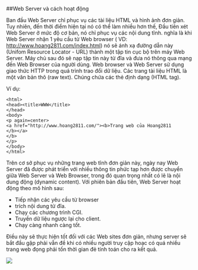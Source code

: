 ##Web Server và cách hoạt động

Ban đầu Web Server chỉ phục vụ các tài liệu HTML và hình ảnh đơn giản. Tuy nhiên, đến thời điểm hiện tại nó có thể làm nhiều hơn thế, Đầu tiên xét Web Server ở mức độ cơ bản, 
nó chỉ phục vụ các nội dung tĩnh. nghĩa là khi Web Server nhận 1 yêu cầu từ Web browser ( VD: http://www.hoang2811.com/index.html) nó sẽ ánh xạ đường dẫn này (Unifom Resource Locator - URL) 
thành một tập tin cục bộ trên máy Web Server. Máy chủ sau đó sẽ nạp tập tin này từ đĩa và đưa nó thông qua mạng đến Web Browser của người dùng. Web browser và Web Server sử dụng giao thức HTTP trong quá trình trao đổi dữ liệu. Các trang tài liệu HTML là một văn bản thô (raw text). Chúng chứa các thẻ định dạng (HTML tag).

Ví dụ:

`<html>` <br>
`<head><title>WWW</title>` <br>
`</head>` <br>
`<body>` <br>
`<p again=center>` <br>
`<a href="http://www.hoang2811.com/"><b>Trang web của Hoang2811` <br>
`</b></a>` <br>
`</b>` <br>
`</p>` <br>
`</body>` <br>
`</html>`

Trên cơ sở phục vụ những trang web tĩnh đơn giản này, ngày nay Web Server đã được phát triển với nhiều thông tin phức tạp hơn được chuyển giữa Web Server và Web Browser, trong đó quan trọng nhất có lẽ là nội dung động (dynamic content). Với phiên bản đầu tiên, Web Server hoạt động theo mô hình sau:

- Tiếp nhận các yêu cầu từ browser <br>
- trích nội dung từ đĩa.
- Chạy các chương trình CGI.
- Truyền dữ liệu ngược lại cho client. <br>
- Chạy càng nhanh càng tốt.

Điều này sẽ thực hiện tốt đối với các Web sites đơn giản, nhưng server sẽ bắt đầu gặp phải vẫn đề khi có nhiều người truy cập hoạc có quá nhiều trang web đọng phải tốn thời gian đẻ tính toán cho ra kết quả.

![](http://imgur.com/HXvebuL.png)

